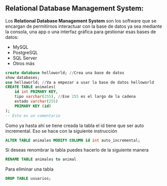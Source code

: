 ## Relational Database Management System:

Los **Relational Database Management System** son los software que se encargan de permitirnos interactuar con la base de datos ya sea mediante la consola, una app o una interfaz gráfica para gestionar esas bases de datos:
- MySQL
- PostgreSQL
- SQL Server
- Otros más

```sql
create database helloworld; //Crea una base de datos
show databases;
use helloworld; //Va a empezar a usar la base de datos helloworld
CREATE TABLE animales(
	id int PRIMARY KEY,
	tipo varchar(255), //Ese 255 es el largo de la cadena
	estado varchar(255)
	PRIMARY KEY (id)
);
-- Esto es un comentario
```

Como ya hasta ahí se tiene creada la tabla el id tiene que ser auto incremental. Eso se hace con la siguiente instrucción
```sql
ALTER TABLE animales MODIFY COLUMN id int auto_incremental; 
```

Si deseas renombrar la tabla puedes hacerlo de la siguiente manera
```sql
RENAME TABLE animales to animal 
```

Para eliminar una tabla
```sql
DROP TABLE usuarios;
```